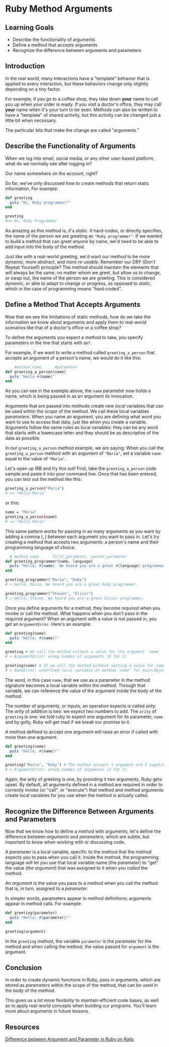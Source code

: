 # Ruby Method Arguments

## Learning Goals

- Describe the functionality of arguments
- Define a method that accepts arguments
- Recognize the difference between arguments and parameters

## Introduction

In the real world, many interactions have a "template" behavior that is applied
to every interaction, but these behaviors change only slightly depending on a
tiny factor.

For example, if you go to a coffee shop, they take down **your** name to call
you up when your order is ready. If you visit a doctor's office, they may call
**your** name when it's your turn to be seen. Methods can also be written to
have a "template" of shared activity, but this activity can be changed just a
little bit when necessary.

The particular bits that make the change are called "arguments."

## Describe the Functionality of Arguments

When we log into email, social media, or any other user-based platform, what do
we normally see after logging in?

Our name somewhere on the account, right?

So far, we've only discussed how to create methods that return static
information. For example:

```ruby
def greeting
  puts "Hi, Ruby programmer!"
end

greeting
#=> Hi, Ruby Programmer
```

As amazing as this method is, it's _static_. It hard-codes, or directly
specifies, the name of the person we are greeting as `"Ruby programmer"`. If we
wanted to build a method that can greet _anyone_ by name, we'd need to be able
to add input into the body of the method.

Just like with a real-world greeting, we'd want our method to be more _dynamic_,
more abstract, and _more re-usable_. Remember our DRY (Don't Repeat Yourself)
principle? The method should maintain the elements that will always be the same,
no matter whom we greet, but allow us to change, or swap out, the name of the
person we are greeting. This is considered _dynamic_, or able to adapt to change
or progress, as opposed to _static_, which in the case of programming means
"hard-coded".

## Define a Method That Accepts Arguments

Now that we see the limitations of static methods, how do we take the information
we know about arguments and apply them to real-world scenarios like that of a
doctor's office or a coffee shop?

To define the arguments you expect a method to take, you specify parameters in the
line that starts with `def`.

For example, if we want to write a method called `greeting_a_person` that
accepts an argument of a person's name, we would do it like this:

```ruby
    #method name      #parameter
def greeting_a_person(name)
  puts "Hello #{name}"
end
```

As you can see in the example above, the `name` parameter now holds a name, which
is being passed in as an argument its invocation.

Arguments that are passed into methods create new _local_ variables that can be
used within the _scope_ of the method. We call these local variables _parameters_.
When you name an argument, you are defining what word you want to use to access
that data, just like when you create a variable. Arguments follow the same rules
as local variables: they can be any word that starts with a lowercase letter and
they should be as descriptive of the data as possible.

In our `greeting_a_person` method example, we are saying: When you call the
`greeting_a_person` method with an argument of `"Maria"`, set a variable `name`
equal to the value of `"Maria"`.

Let's open up IRB and try this out! First, take the `greeting_a_person` code
sample and paste it into your command line. Once that has been entered, you can
test out the method like this:

```bash
greeting_a_person("Maria")
# => "Hello Maria"
```

or this:

```bash
name = "Maria"
greeting_a_person(name)
# => "Hello Maria"
```

This same pattern works for passing in as many arguments as you want by adding a
comma (`,`) between each argument you want to pass in. Let's try creating a
method that accepts two arguments: a person's name and their programming
language of choice.

```ruby
  # method name      first_parameter, second_parameter
def greeting_programmer(name, language)
  puts "Hello, #{name}. We heard you are a great #{language} programmer."
end

greeting_programmer("Maria", "Ruby")
# > Hello, Maria. We heard you are a great Ruby programmer.

greeting_programmer("Steven", "Elixir")
# > Hello, Steven. We heard you are a great Elixir programmer.
```

Once you define arguments for a method, they become _required_ when you invoke
or call the method. What happens when you don't pass in the required argument?
When an argument with a value is not passed in, you get an `ArgumentError`.
Here's an example:

```ruby
def greeting(name)
  puts "Hello, #{name}!"
end

greeting # We call the method without a value for the argument `name`
# > ArgumentError: wrong number of arguments (0 for 1)

greeting(name) # If we call the method without setting a value for name, or passing in a value for the argument `name` we see:
# > NameError: undefined local variable or method `name' for main:Object
```

The word, in this case `name`, that we use as a parameter in the method
signature becomes a local variable within the method. Through that variable, we
can reference the value of the argument inside the body of the method.

The number of arguments, or inputs, an operation expects is called _arity_. The
_arity_ of addition is two: we expect two numbers to add. The `arity` of
`greeting` is one: we told ruby to expect one argument for its parameter, `name`
and by golly, Ruby will get mad if we break our promise to it.

A method defined to accept one argument will raise an error if
called with more than one argument.

```ruby
def greeting(name)
  puts "Hello, #{name}!"
end

greeting("Maria", "Ruby") # The method accepts 1 argument and I supplied 2.
# > ArgumentError: wrong number of arguments (2 for 1)
```

Again, the arity of greeting is one, by providing it two arguments, Ruby gets
upset. By default, all arguments defined in a method are required in order to
correctly invoke (or "call", or "execute") that method and method arguments
create local variables for you use when the method is actually called.

## Recognize the Difference Between Arguments and Parameters

Now that we know how to define a method with arguments, let's define the
difference between _arguments_ and _parameters_, which are subtle, but important
to know when working with or discussing code.

A _parameter_ is a local variable, specific to the method that the method expects you to pass when you call it. Inside the method, the programming language will let you use that local variable name (the _parameter_) to "get" the value (_the argument_) that was assigned to it when you _called_ the method.

An _argument_ is the value you pass to a method when you call the method that is, in turn, assigned to a _parameter_.

In simpler words, parameters appear in method definitions; arguments appear in
method calls. For example:

```ruby
def greeting(parameter)
  puts "Hello, #{parameter}!"
end

greeting(argument)
```

In the `greeting` method, the variable `parameter` is the parameter for the
method and when calling the method, the value passed for `argument` is the
argument.

## Conclusion

In order to create dynamic functions in Ruby, pass in arguments, which are
stored as _parameters_ within the scope of the method, that can be used in the
body of the method.

This gives us a lot more flexibility to maintain efficient code bases, as well
as to apply real-world concepts when building our programs. You'll learn more
about arguments in future lessons.

## Resources

[Difference between Argument and Parameter in Ruby on Rails](http://rorguide.blogspot.com/2011/06/difference-between-argument-and.html)
